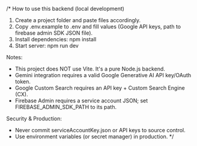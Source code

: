 /*
How to use this backend (local development)


1. Create a project folder and paste files accordingly.
2. Copy .env.example to .env and fill values (Google API keys, path to firebase admin SDK JSON file).
3. Install dependencies: npm install
4. Start server: npm run dev


Notes:
- This project does NOT use Vite. It's a pure Node.js backend.
- Gemini integration requires a valid Google Generative AI API key/OAuth token.
- Google Custom Search requires an API key + Custom Search Engine (CX).
- Firebase Admin requires a service account JSON; set FIREBASE_ADMIN_SDK_PATH to its path.


Security & Production:
- Never commit serviceAccountKey.json or API keys to source control.
- Use environment variables (or secret manager) in production.
*/